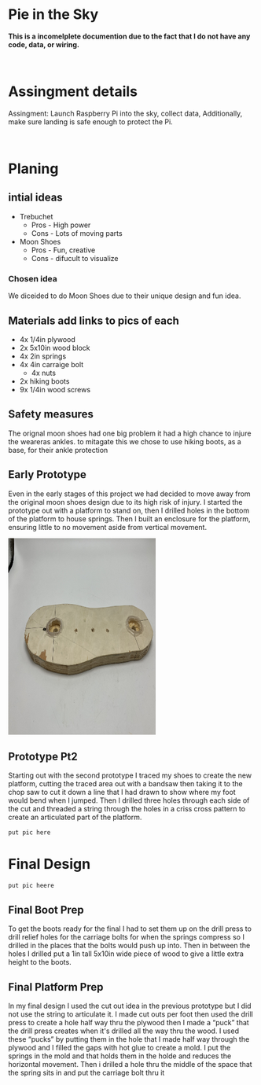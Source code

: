 # Pie in the Sky
**This is a incomelplete documention due to the fact that I do not have any code, data, or wiring.**
&nbsp;


&nbsp;
# Assingment details

Assingment: Launch Raspberry Pi into the sky, collect data,  Additionally, make sure landing is safe enough to protect the Pi.

&nbsp;
# Planing 
## intial ideas

* Trebuchet
    * Pros - High power
    * Cons - Lots of moving parts 
* Moon Shoes
    * Pros - Fun, creative
    * Cons - difucult to visualize

### Chosen idea
We diceided to do Moon Shoes due to their unique design and fun idea.
## Materials add links to pics of each 
* 4x 1/4in plywood 
* 2x 5x10in wood block
* 4x 2in springs 
* 4x 4in carraige bolt
    * 4x nuts 
* 2x hiking boots
* 9x 1/4in wood screws

## Safety measures
The orignal moon shoes had one big problem it had a high chance to injure the weareras ankles. to mitagate this we chose to use hiking boots, as a base, for their ankle protection

## Early Prototype
Even in the early stages of this project we had decided to move away from the original moon shoes design due to its high risk of injury. I started the prototype out with a platform to stand on, then I drilled holes in the bottom of the platform to house springs. Then I built an enclosure for the platform, ensuring little to no movement aside from vertical movement.

<img src="images/IMG_1918.jpeg" width="300px" height="400" /> 

## Prototype Pt2
Starting out with the second prototype I traced my shoes to create the new platform, cutting the traced area out with a bandsaw then taking it to the chop saw to cut it down a line that I had drawn to show where my foot would bend when I jumped. Then I drilled three holes through each side of the cut  and threaded a string through the holes in a criss cross pattern to create an articulated part of the platform. 
  
    put pic here

# Final Design

    put pic heere 
## Final Boot Prep
To get the boots ready for the final I had to set them up on the drill press to drill relief holes for the carriage  bolts for when the springs compress so I drilled in the places that the bolts would push up into. Then in between the holes I drilled put a 1in tall 5x10in wide piece of wood to give a little extra height to the boots.

## Final Platform Prep 
In my final design I used the cut out idea in the previous prototype but I did not use the string to articulate it. I made cut outs per foot then used the drill press to create a hole half way thru the plywood then I made a “puck” that the drill press creates when it's drilled all the way thru the wood. I used these “pucks” by putting them in the hole that I made half way through the plywood and I filled the gaps with hot glue to create a mold. I  put the springs in the mold and that holds them in the holde and reduces the horizontal movement. Then i drilled a hole thru the middle of the space that the spring sits in and put the carriage bolt thru it 
